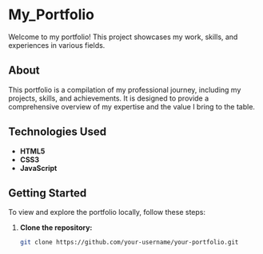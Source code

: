 # My_Portfolio

Welcome to my portfolio! This project showcases my work, skills, and experiences in various fields.

## About

This portfolio is a compilation of my professional journey, including my projects, skills, and achievements. It is designed to provide a comprehensive overview of my expertise and the value I bring to the table.

## Technologies Used

- **HTML5**
- **CSS3**
- **JavaScript**
  
## Getting Started

To view and explore the portfolio locally, follow these steps:

1. **Clone the repository:**
   ```bash
   git clone https://github.com/your-username/your-portfolio.git
